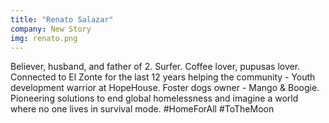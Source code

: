 ```yaml
---
title: "Renato Salazar"
company: New Story
img: renato.png
---
```


Believer, husband, and father of 2. Surfer. Coffee lover, pupusas lover. Connected to El Zonte for the last 12 years helping the community - Youth development warrior at HopeHouse. Foster dogs owner - Mango & Boogie. Pioneering solutions to end global homelessness and imagine a world where no one lives in survival mode. #HomeForAll #ToTheMoon
